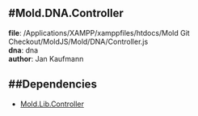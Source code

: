 
#Mold.DNA.Controller
---------------------------------------

__file__: /Applications/XAMPP/xamppfiles/htdocs/Mold Git Checkout/MoldJS/Mold/DNA/Controller.js  
__dna__: dna  
__author__: Jan Kaufmann  

	






##Dependencies
--------------

* [Mold.Lib.Controller](../../Mold/Lib/Controller.md) 



 

 


 



		
